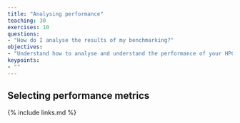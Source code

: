 ```yaml
---
title: "Analysing performance"
teaching: 30
exercises: 10
questions:
- "How do I analyse the results of my benchmarking?"
objectives:
- "Understand how to analyse and understand the performance of your HPC use."
keypoints:
- ""
---
```


## Selecting performance metrics

{% include links.md %}
